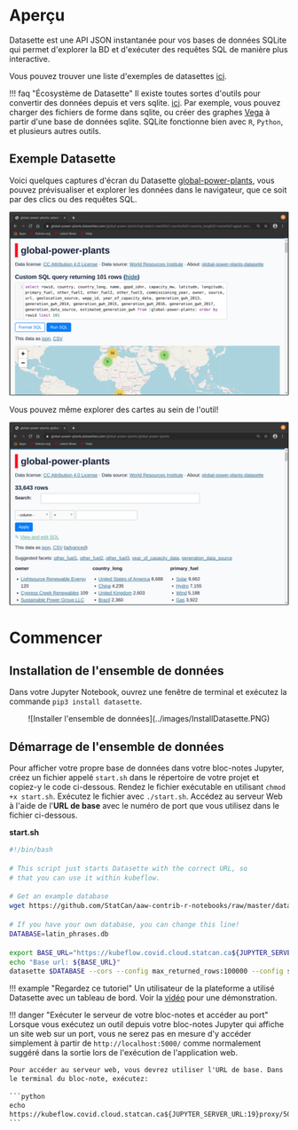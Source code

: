 # Aperçu

Datasette est une API JSON instantanée pour vos bases de données SQLite qui permet d'explorer la BD et d'exécuter des requêtes SQL de manière plus interactive.

Vous pouvez trouver une liste d'exemples de datasettes
[ici](https://github.com/simonw/datasette/wiki/Datasettes).

<!-- prettier-ignore -->
!!! faq "Écosystème de Datasette"
    Il existe toutes sortes d'outils pour convertir des données depuis et vers sqlite. [ici](https://docs.datasette.io/en/stable/ecosystem.html). Par exemple, vous pouvez charger des fichiers de forme dans sqlite, ou créer des graphes [Vega](https://vega.github.io/vega/) à partir d'une base de données sqlite. SQLite fonctionne bien avec `R`, `Python`, et plusieurs autres outils.

## Exemple Datasette

Voici quelques captures d'écran du Datasette [global-power-plants](https://global-power-plants.datasettes.com), vous pouvez prévisualiser et explorer les données dans le navigateur, que ce soit par des
clics ou des requêtes SQL.

![Prévisualisation des données](../images/datasette-preview.png)

Vous pouvez même explorer des cartes au sein de l'outil!

![Exécuter des requêtes SQL](../images/datasette-sql.png)

<!-- # Didacticiel vidéo

[![Click here for the video](../images/KubeflowVideo.PNG)](https://youtu.be/OPVfBKouBT8?t=214 "Advanced Analytics Workspace Kubeflow collaboration demo + tips and tricks") -->

# Commencer

## Installation de l'ensemble de données

Dans votre Jupyter Notebook, ouvrez une fenêtre de terminal et exécutez la commande `pip3 install datasette`.

<center>
    ![Installer l'ensemble de données](../images/InstallDatasette.PNG)
</center>

## Démarrage de l'ensemble de données

Pour afficher votre propre base de données dans votre bloc-notes Jupyter, créez un fichier appelé `start.sh` dans le répertoire de votre projet et copiez-y le code ci-dessous. Rendez le fichier exécutable en utilisant `chmod +x start.sh`. Exécutez le fichier avec `./start.sh`. Accédez au serveur Web à l'aide de l'**URL de base** avec le numéro de port que vous utilisez dans le fichier ci-dessous.

**start.sh**

```bash
#!/bin/bash

# This script just starts Datasette with the correct URL, so
# that you can use it within kubeflow.

# Get an example database
wget https://github.com/StatCan/aaw-contrib-r-notebooks/raw/master/database-connections/latin_phrases.db

# If you have your own database, you can change this line!
DATABASE=latin_phrases.db

export BASE_URL="https://kubeflow.covid.cloud.statcan.ca${JUPYTER_SERVER_URL:19}proxy/8001/"
echo "Base url: ${BASE_URL}"
datasette $DATABASE --cors --config max_returned_rows:100000 --config sql_time_limit_ms:5500 --config base_url:${BASE_URL}
```

<!-- prettier-ignore -->
!!! example "Regardez ce tutoriel"
    Un utilisateur de la plateforme a utilisé Datasette avec un tableau de bord. Voir la [vidéo](https://www.youtube.com/watch?v=OPVfBKouBT8&feature=emb_logo) pour une démonstration.

<!-- prettier-ignore -->
!!! danger "Exécuter le serveur de votre bloc-notes et accéder au port"
    Lorsque vous exécutez un outil depuis votre bloc-notes Jupyter qui affiche un site web sur un port, vous ne serez pas en mesure d'y accéder simplement à partir de `http://localhost:5000/` comme normalement suggéré dans la sortie lors de l'exécution de l'application web.

    Pour accéder au serveur web, vous devrez utiliser l'URL de base. Dans le terminal du bloc-note, exécutez:

    ```python
    echo https://kubeflow.covid.cloud.statcan.ca${JUPYTER_SERVER_URL:19}proxy/5000/
    ```
